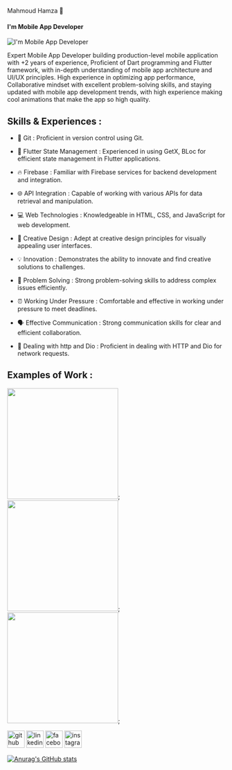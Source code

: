 Mahmoud Hamza 👋
#### I'm Mobile App Developer
![I'm Mobile App Developer](https://i0.wp.com/dartandflutter.com/wp-content/uploads/2022/11/logo.png)




Expert Mobile App Developer building production-level mobile application with +2 years of experience, Proficient of Dart programming and Flutter framework, with in-depth understanding of mobile app architecture and UI/UX principles. High experience in optimizing app performance, Collaborative mindset with excellent problem-solving skills, and staying updated with mobile app development trends, with high experience making cool animations 
that make the app so high quality. 

## Skills & Experiences :

-  🔄 Git : Proficient in version control using Git.

-  🚀 Flutter State Management : Experienced in using GetX, BLoc for efficient state management in Flutter applications.

-  🔥 Firebase : Familiar with Firebase services for backend development and integration.

-  🌐 API Integration : Capable of working with various APIs for data retrieval and manipulation.

-  💻 Web Technologies : Knowledgeable in HTML, CSS, and JavaScript for web development.

-  🎨 Creative Design : Adept at creative design principles for visually appealing user interfaces.

-  💡 Innovation : Demonstrates the ability to innovate and find creative solutions to challenges.

-  🧩 Problem Solving : Strong problem-solving skills to address complex issues efficiently.

-  ⏰ Working Under Pressure : Comfortable and effective in working under pressure to meet deadlines.

-  🗣️ Effective Communication : Strong communication skills for clear and efficient collaboration.

-  🔄 Dealing with http and Dio : Proficient in dealing with HTTP and Dio for network requests.
 
  ## Examples of Work :
  <img src= "https://github.com/Mahmoud-hamza-1/Mahmoud-hamza-1/blob/main/login.gif" width ="256"/>;
   <img src= "https://github.com/Mahmoud-hamza-1/Mahmoud-hamza-1/blob/main/Media_240211_185907.gif" width ="256"/>;
    <img src= "https://github.com/Mahmoud-hamza-1/Mahmoud-hamza-1/blob/main/login.gif" width ="256"/>;
 
  
[<img src='https://cdn.jsdelivr.net/npm/simple-icons@3.0.1/icons/github.svg' alt='github' height='40'>](https://github.com/https://github.com/Mahmoud-hamza-1)  [<img src='https://cdn.jsdelivr.net/npm/simple-icons@3.0.1/icons/linkedin.svg' alt='linkedin' height='40'>](https://www.linkedin.com/in/https://www.linkedin.com/in/mahmoud-hamza-1b237a251/)  [<img src='https://cdn.jsdelivr.net/npm/simple-icons@3.0.1/icons/facebook.svg' alt='facebook' height='40'>](https://www.facebook.com/https://www.facebook.com/mahmoud.hamza.12139862?mibextid=2JQ9oc)  [<img src='https://cdn.jsdelivr.net/npm/simple-icons@3.0.1/icons/instagram.svg' alt='instagram' height='40'>](https://www.instagram.com/https://www.instagram.com/mahmoud_hamza_0?igsh=MXA2YnV0ZDk3NGsxbA==/)  


  

[![Anurag's GitHub stats](https://github-readme-stats.vercel.app/api?username=Mahmoud-hamza-1)](https://github.com/anuraghazra/github-readme-stats)
